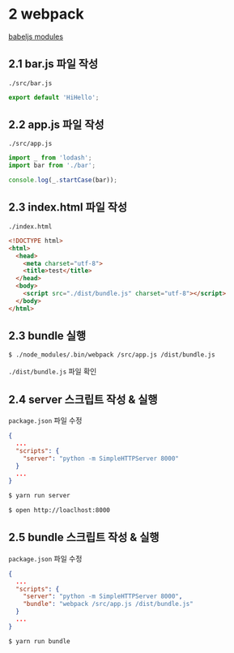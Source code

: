 # 2 webpack

[babeljs modules](https://babeljs.io/learn-es2015/#ecmascript-2015-features-modules)

## 2.1 bar.js 파일 작성
`./src/bar.js`
```js
export default 'HiHello';
```


## 2.2 app.js 파일 작성
`./src/app.js`
```js
import _ from 'lodash';
import bar from './bar';

console.log(_.startCase(bar));
```

## 2.3 index.html 파일 작성
`./index.html`
```html
<!DOCTYPE html>
<html>
  <head>
    <meta charset="utf-8">
    <title>test</title>
  </head>
  <body>
    <script src="./dist/bundle.js" charset="utf-8"></script>
  </body>
</html>
```

## 2.3 bundle 실행
```sh
$ ./node_modules/.bin/webpack /src/app.js /dist/bundle.js
```

`./dist/bundle.js` 파일 확인

## 2.4 server 스크립트 작성 & 실행
`package.json` 파일 수정
```json
{
  ...
  "scripts": {
    "server": "python -m SimpleHTTPServer 8000"
  }
  ...
}
```

```sh
$ yarn run server
```

```sh
$ open http://loaclhost:8000
```

## 2.5 bundle 스크립트 작성 & 실행
`package.json` 파일 수정
```json
{
  ...
  "scripts": {
    "server": "python -m SimpleHTTPServer 8000",
    "bundle": "webpack /src/app.js /dist/bundle.js"
  }
  ...
}
```

```sh
$ yarn run bundle
```
